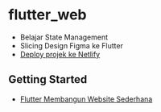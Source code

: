 # flutter_web

- Belajar State Management
- Slicing Design Figma ke Flutter
- [Deploy projek ke Netlify](https://cozy-palmier-8a698c.netlify.app/#/)

## Getting Started
- [Flutter Membangun Website Sederhana](https://buildwithangga.com/kelas/flutter-membangun-website-sederhana)


